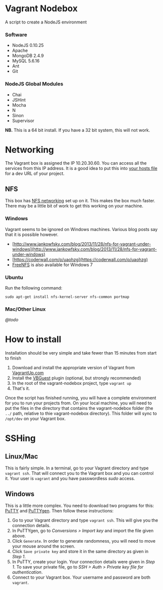 # Vagrant Nodebox

A script to create a NodeJS environment

### Software
 - NodeJS 0.10.25
 - Apache
 - MongoDB 2.4.9
 - MySQL 5.6.16
 - Ant
 - Git

### NodeJS Global Modules
 - Chai
 - JSHint
 - Mocha
 - N
 - Sinon
 - Supervisor

**NB.** This is a 64 bit install.  If you have a 32 bit system, this will not work.

# Networking

The Vagrant box is assigned the IP 10.20.30.60.  You can access all the services from this IP address.  It is a good idea to put this into [your hosts file](http://www.howtogeek.com/howto/27350/beginner-geek-how-to-edit-your-hosts-file/) for a dev URL of your project.

## NFS

This box has [NFS networking](https://docs.vagrantup.com/v2/synced-folders/nfs.html) set up on it.  This makes the box much faster.  There may be a little bit of work to get this working on your machine.

### Windows

Vagrant seems to be ignored on Windows machines.  Various blog posts say that it is possible however.

 - [http://www.jankowfsky.com/blog/2013/11/28/nfs-for-vagrant-under-windows](http://www.jankowfsky.com/blog/2013/11/28/nfs-for-vagrant-under-windows)
 - [https://coderwall.com/p/uaohzg](https://coderwall.com/p/uaohzg)
 - [FreeNFS](http://freenfs.sourceforge.net/) is also available for Windows 7

### Ubuntu

Run the following command:

    sudo apt-get install nfs-kernel-server nfs-common portmap

### Mac/Other Linux

_@todo_

# How to install

Installation should be very simple and take fewer than 15 minutes from start to finish

 1. Download and install the appropriate version of Vagrant from [VagrantUp.com](http://www.vagrantup.com/downloads.html)
 2. Install the [VBGuest](https://github.com/dotless-de/vagrant-vbguest) plugin (optional, but strongly recommended)
 2. In the root of the vagrant-nodebox project, type `vagrant up`
 3. That's it.

Once the script has finished running, you will have a complete environment for you to run your projects from.  On your local machine, you will need to put the files in the directory that contains the vagrant-nodebox folder (the `../` path, relative to thie vagrant-nodebox directory).  This folder will sync to `/opt/dev` on your Vagrant box.

# SSHing

## Linux/Mac

This is fairly simple.  In a terminal, go to your Vagrant directory and type `vagrant ssh`.  That will connect you to the Vagrant box and you can control it.  Your user is `vagrant` and you have passwordless _sudo_ access.

## Windows

This is a little more complex.  You need to download two programs for this: [PuTTY](http://the.earth.li/~sgtatham/putty/latest/x86/putty.exe) and [PuTTYgen](http://the.earth.li/~sgtatham/putty/latest/x86/puttygen.exe).  Then follow these instructions:

1. Go to your Vagrant directory and type `vagrant ssh`.  This will give you the connection details.
2. In PuTTYgen, go to _Conversions > Import key_ and import the file given above.
3. Click `Generate`.  In order to generate randomness, you will need to move your mouse around the screen.
4. Click `Save private key` and store it in the same directory as given in _Step 1_.
5. In PuTTY, create your login.  Your connection details were given in _Step 1_.  To save your private file, go to _SSH > Auth > Private key file for authentication_.
6. Connect to your Vagrant box.  Your username and password are both `vagrant`.